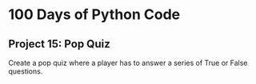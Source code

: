 # 100 Days of Python Code

## Project 15: Pop Quiz

Create a pop quiz where a player has to answer a series of True or False questions.
